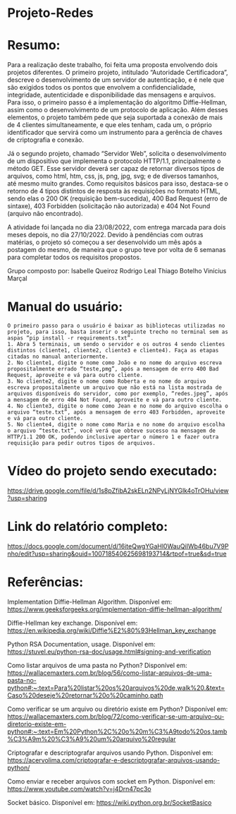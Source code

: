# Projeto-Redes

# Resumo:
Para a realização deste trabalho, foi feita uma proposta envolvendo dois projetos diferentes. O primeiro projeto, intitulado “Autoridade Certificadora”, descreve o desenvolvimento de um servidor de autenticação, e é nele que são exigidos todos os pontos que envolvem a confidencialidade, integridade, autenticidade e disponibilidade das mensagens e arquivos. Para isso, o primeiro passo é a implementação do algoritmo Diffie-Hellman, assim como o desenvolvimento de um protocolo de aplicação. Além desses elementos, o projeto também pede que seja suportada a conexão de mais de 4 clientes simultaneamente, e que eles tenham, cada um, o próprio identificador que servirá como um instrumento para a gerência de chaves de criptografia e conexão. 

Já o segundo projeto, chamado “Servidor Web”, solicita o desenvolvimento de um dispositivo que implementa o protocolo HTTP/1.1, principalmente o método GET. Esse servidor deverá ser capaz de retornar diversos tipos de arquivos, como html, htm, css, js, png, jpg, svg; e de diversos tamanhos, até mesmo muito grandes. Como requisitos básicos para isso, destaca-se o retorno de 4 tipos distintos de resposta às requisições no formato HTML, sendo elas o 200 OK (requisição bem-sucedida), 400 Bad Request (erro de sintaxe), 403 Forbidden (solicitação não autorizada) e 404 Not Found (arquivo não encontrado).

A atividade foi lançada no dia 23/08/2022, com entrega marcada para dois meses depois, no dia 27/10/2022. Devido à pendências com outras matérias, o projeto só começou a ser desenvolvido um mês após a postagem do mesmo, de maneira que o grupo teve por volta de 6 semanas para completar todos os requisitos propostos. 

Grupo composto por:
Isabelle Queiroz 
Rodrigo Leal
Thiago Botelho
Vinícius Marçal

# Manual do usuário:
	O primeiro passo para o usuário é baixar as bibliotecas utilizadas no projeto, para isso, basta inserir o seguinte trecho no terminal sem as aspas “pip install -r requirements.txt”. 
	1. Abra 5 terminais, um sendo o servidor e os outros 4 sendo clientes distintos (cliente1, cliente2, cliente3 e cliente4). Faça as etapas citadas no manual anteriormente.
	2. No cliente1, digite o nome como João e no nome do arquivo escreva propositalmente errado “teste,pmg”, após a mensagem de erro 400 Bad Request, aproveite e vá para outro cliente.
	3. No cliente2, digite o nome como Roberta e no nome do arquivo escreva propositalmente um arquivo que não está na lista mostrada de arquivos disponíveis do servidor, como por exemplo, “redes.jpeg”, após a mensagem de erro 404 Not Found, aproveite e vá para outro cliente.
	4. No cliente3, digite o nome como Jean e no nome do arquivo escolha o arquivo “teste.txt”, após a mensagem de erro 403 Forbidden, aproveite e vá para outro cliente.
	5. No cliente4, digite o nome como Maria e no nome do arquivo escolha o arquivo “teste.txt”, você verá que obteve sucesso na mensagem de HTTP/1.1 200 OK, podendo inclusive apertar o número 1 e fazer outra requisição para pedir outros tipos de arquivos.

# Vídeo do projeto sendo executado:
https://drive.google.com/file/d/1s8pZfibA2skELn2NPyLjNYGlk4oTrOHu/view?usp=sharing

# Link do relatório completo:
https://docs.google.com/document/d/16iteQwgYGaHl0WauQiIWb46bu7V9Pnho/edit?usp=sharing&ouid=100718540625698193714&rtpof=true&sd=true

# Referências:

Implementation Diffie-Hellman Algorithm. Disponível em: https://www.geeksforgeeks.org/implementation-diffie-hellman-algorithm/

Diffie-Hellman key exchange. Disponível em: https://en.wikipedia.org/wiki/Diffie%E2%80%93Hellman_key_exchange

Python RSA Documentation, usage. Disponível em: https://stuvel.eu/python-rsa-doc/usage.html#signing-and-verification

Como listar arquivos de uma pasta no Python? Disponível em: https://wallacemaxters.com.br/blog/56/como-listar-arquivos-de-uma-pasta-no-python#:~:text=Para%20listar%20os%20arquivos%20de,walk%20.&text=Caso%20deseje%20retornar%20o%20caminho,path

Como verificar se um arquivo ou diretório existe em Python? Disponível em: https://wallacemaxters.com.br/blog/72/como-verificar-se-um-arquivo-ou-diretorio-existe-em-python#:~:text=Em%20Python%2C%20o%20m%C3%A9todo%20os,tamb%C3%A9m%20%C3%A9%20um%20arquivo%20regular

Criptografar e descriptografar arquivos usando Python. Disponível em: https://acervolima.com/criptografar-e-descriptografar-arquivos-usando-python/

Como enviar e receber arquivos com socket em Python. Disponível em: https://www.youtube.com/watch?v=j4Drn47pc3o

Socket básico. Disponível em: https://wiki.python.org.br/SocketBasico
